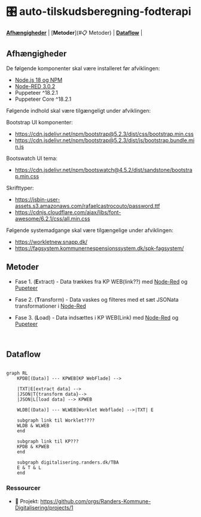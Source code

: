 # :control_knobs: auto-tilskudsberegning-fodterapi

[**Afhængigheder**](#afhængigheder) |
[**Metoder**](#:clipboard: Metoder) | [**Dataflow**](#dataflow) |


## Afhængigheder

De følgende komponenter skal være installeret før afviklingen:

- [Node.js 18 og NPM](https://docs.npmjs.com/downloading-and-installing-node-js-and-npm)
- [Node-RED 3.0.2](https://nodered.org/docs/getting-started/windows)
- Puppeteer ^18.2.1
- Puppeteer Core ^18.2.1

Følgende indhold skal være tilgængeligt under afviklingen:

Bootstrap UI komponenter:
- https://cdn.jsdelivr.net/npm/bootstrap@5.2.3/dist/css/bootstrap.min.css
- https://cdn.jsdelivr.net/npm/bootstrap@5.2.3/dist/js/bootstrap.bundle.min.js

Bootswatch UI tema:
- https://cdn.jsdelivr.net/npm/bootswatch@4.5.2/dist/sandstone/bootstrap.min.css

Skrifttyper:
- https://jsbin-user-assets.s3.amazonaws.com/rafaelcastrocouto/password.ttf
- https://cdnjs.cloudflare.com/ajax/libs/font-awesome/6.2.1/css/all.min.css

Følgende systemadgange skal være tilgængelige under afviklingen:

- https://workletnew.snapp.dk/
- https://fagsystem.kommunernespensionssystem.dk/spk-fagsystem/

## Metoder

- Fase 1. (**E**xtract) - Data trækkes fra KP WEB(link??) med [Node-Red](https://nodered.org) og [Pupeteer](https://pptr.dev/)
    
- Fase 2. (**T**ransform) - Data vaskes og filteres med et sæt JSONata transformationer i [Node-Red](https://nodered.org)

- Fase 3. (**L**oad) - Data indsættes i KP WEB(Link) med  [Node-Red](https://nodered.org) og [Pupeteer](https://pptr.dev/)

<br> 

## Dataflow

```mermaid

graph RL
    KPDB[(Data)] --- KPWEB[KP WebFlade] --> 
    
    |TXT|E[extract data] -->
    |JSON|T{transform data}-->
    |JSON|L[load data] --> KPWEB

    WLDB[(Data)] --- WLWEB[Worklet Webflade] -->|TXT| E

    subgraph link til Worklet????
    WLDB & WLWEB
    end
  
    subgraph link til KP???
    KPDB & KPWEB
    end
  
    subgraph digitalisering.randers.dk/TBA
    E & T & L
    end
```

### Ressourcer
- :link: Projekt: https://github.com/orgs/Randers-Kommune-Digitalisering/projects/1

